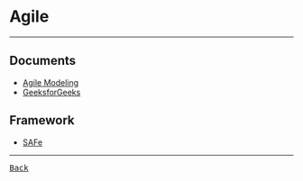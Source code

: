 # Agile

---

## Documents

- [Agile Modeling](https://agilemodeling.com/essays/prioritizedRequirements.htm)
- [GeeksforGeeks](https://www.geeksforgeeks.org/top-8-software-development-models-used-in-industry/?ref=lbp)

## Framework

- [SAFe](https://scaledagileframework.com/)

---

[<kbd> Back </kbd>](./../readme.md)
